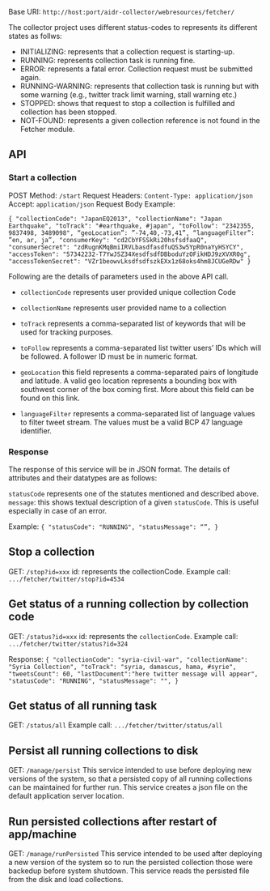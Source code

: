 Base URI: `http://host:port/aidr-collector/webresources/fetcher/`

The collector project uses different status-codes to represents its different states as follws:

* INITIALIZING: represents that a collection request is starting-up. 
* RUNNING: represents collection task is running fine.
* ERROR: represents a fatal error. Collection request must be submitted again.
* RUNNING-WARNING: represents that collection task is running but with some warning (e.g., twitter track limit warning, stall warning etc.)
* STOPPED: shows that request to stop a collection is fulfilled and collection has been stopped.
* NOT-FOUND: represents a given collection reference is not found in the Fetcher module.

## API

### Start a collection
POST Method: `/start`
	Request Headers: `Content-Type: application/json`
	Accept:  `application/json` 
	Request Body Example: 

`{
  "collectionCode": "JapanEQ2013",
  "collectionName": "Japan Earthquake",
  "toTrack": "#earthquake, #japan",
  "toFollow": "2342355, 9837498, 3489098",
  “geoLocation”: ”-74,40,-73,41”,
  “languageFilter”: ”en, ar, ja”,
  "consumerKey": "cd2CbYFSSkRi20hsfsdfaaQ",
  "consumerSecret": "zdRugnKMqBmiIRVLbasdfasdfuQS3w5YpR0naYyHSYCY",
  "accessToken": "57342232-T7YwJSZ34XesdfsdfDBboduYzOFikHDJ9zXVXR0g",
  "accessTokenSecret": "VZr1beowvLksdfsdfszkEXx1z68oks4hm8JCUGeRDw"
}`

Following are the details of parameters used in the above API call.

* `collectionCode` represents user provided unique collection Code
* `collectionName` represents user provided name to a collection 
* `toTrack` represents a comma-separated list of keywords that will be used for tracking purposes.
* `toFollow` represents a comma-separated list twitter users’ IDs which will be followed. A follower ID must be in numeric format.
* `geoLocation` this field represents a comma-separated pairs of longitude and latitude. A valid geo location represents a bounding box with southwest corner of the box coming first. More about this field can be found on this link.

* `languageFilter` represents a comma-separated list of language values to filter tweet stream. The values must be a valid BCP 47 language identifier. 

### Response
The response of this service will be in JSON format. The details of attributes and their datatypes are as follows:

`statusCode` represents one of the statutes mentioned and described above.
`message`: this shows textual description of a given `statusCode`. This is useful especially in case of an error. 

Example:
`{
  "statusCode": "RUNNING",
  "statusMessage": “”,
}`

## Stop a collection
GET: `/stop?id=xxx`
id: represents the collectionCode.
Example call: `.../fetcher/twitter/stop?id=4534`

## Get status of a running collection by collection code 
GET: `/status?id=xxx`
id: represents the `collectionCode`.
Example call: `.../fetcher/twitter/status?id=324`

Response:
`{
  "collectionCode": "syria-civil-war",
  "collectionName": "Syria Collection",
  "toTrack": "syria, damascus, hama, #syrie",
  "tweetsCount": 60,
  "lastDocument":"here twitter message will appear",
  "statusCode": "RUNNING",
  "statusMessage": "",
}`
			
## Get status of all running task 
GET: `/status/all`
Example call: `.../fetcher/twitter/status/all`

## Persist all running collections to disk 
GET: `/manage/persist`
This service intended to use before deploying new versions of the system, so that a persisted copy of all running collections can be maintained for further run. This service creates a json file on the default application server location.

## Run persisted collections after restart of app/machine
GET: `/manage/runPersisted`
This service intended to be used after deploying a new version of the system so to run the persisted collection those were backedup before system shutdown. This service reads the persisted file from the disk and load collections.
